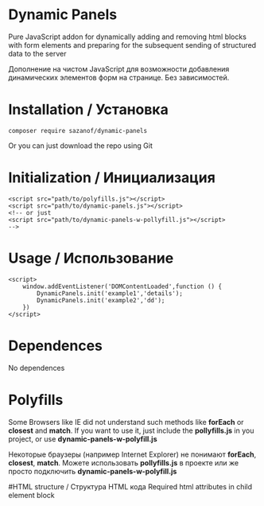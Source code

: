 # Dynamic Panels
Pure JavaScript addon for dynamically adding and removing html blocks with form elements and preparing for the subsequent sending of structured data to the server

Дополнение на чистом JavaScript для возможности добавления динамических элементов форм на странице. Без зависимостей.
# Installation / Установка
```composer require sazanof/dynamic-panels```

Or you can just download the repo using Git
# Initialization / Инициализация
```
<script src="path/to/polyfills.js"></script>
<script src="path/to/dynamic-panels.js"></script>
<!-- or just
<script src="path/to/dynamic-panels-w-pollyfill.js"></script>
-->
```

# Usage / Использование
```
<script>
    window.addEventListener('DOMContentLoaded',function () {
        DynamicPanels.init('example1','details');
        DynamicPanels.init('example2','dd');
    })
</script>
```
# Dependences
No dependences

# Polyfills
Some Browsers like IE did not understand such methods like **forEach** or **closest** and **match**.
If you want to use it, just include the **pollyfills.js** in you project, or use **dynamic-panels-w-polyfill.js**

Некоторые браузеры (например Internet Explorer) не понимают **forEach**, **closest**, **match**.
Можете использовать **pollyfills.js** в проекте или же просто подключить **dynamic-panels-w-polyfill.js**

#HTML structure / Структура HTML кода
Required html attributes  in child element block